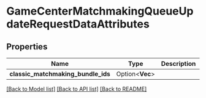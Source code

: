 # GameCenterMatchmakingQueueUpdateRequestDataAttributes

## Properties

Name | Type | Description | Notes
------------ | ------------- | ------------- | -------------
**classic_matchmaking_bundle_ids** | Option<**Vec<String>**> |  | [optional]

[[Back to Model list]](../README.md#documentation-for-models) [[Back to API list]](../README.md#documentation-for-api-endpoints) [[Back to README]](../README.md)


